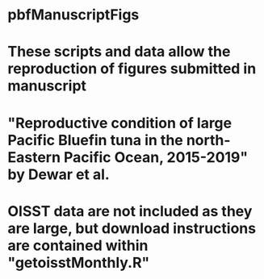 # pbfManuscriptFigs
# These scripts and data allow the reproduction of figures submitted in manuscript 
# "Reproductive condition of large Pacific Bluefin tuna in the north-Eastern Pacific Ocean, 2015-2019" by Dewar et al.
# OISST data are not included as they are large, but download instructions are contained within "getoisstMonthly.R"
